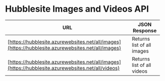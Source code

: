 # Hubblesite Images and Videos API


| URL | JSON Response |
| --- | --- |
| [https://hubblesite.azurewebsites.net/all/images](https://hubblesite.azurewebsites.net/all/images) | Returns list of all images |
| [https://hubblesite.azurewebsites.net/all/images](https://hubblesite.azurewebsites.net/all/videos) | Returns list of all videos |
